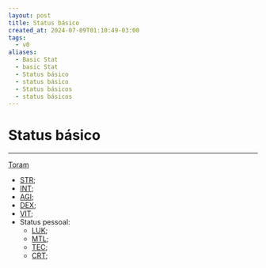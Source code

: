 ```yaml
---
layout: post
title: Status básico
created_at: 2024-07-09T01:10:49-03:00
tags:
  - v0
aliases:
  - Basic Stat
  - basic Stat
  - Status básico
  - status básico
  - Status básicos
  - status básicos
---
```

# Status básico
---

[Toram](_draft/2024/07/2024-07-06-Toram.md)

- [STR](_insight/2024/07/2024-07-09-Toram_STR.md);
- [INT](_insight/2024/07/2024-07-09-Toram_INT.md);
- [AGI](_insight/2024/07/2024-07-09-Toram_AGI.md); 
- [DEX](_insight/2024/07/2024-07-09-Toram_DEX.md); 
- [VIT](_insight/2024/07/2024-07-09-Toram_VIT.md);
- Status pessoal:
	- [LUK](_insight/2024/07/2024-07-09-Toram_LUK.md);
	- [MTL](_insight/2024/07/2024-07-09-Toram_MTL.md);
	- [TEC](_insight/2024/07/2024-07-09-Toram_TEC.md);
	- [CRT](_insight/2024/07/2024-07-09-Toram_CRT.md);